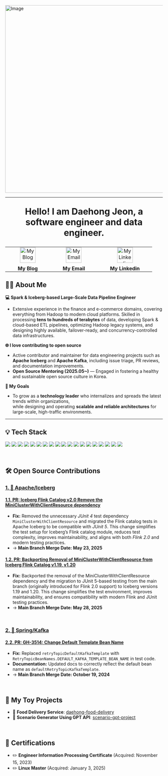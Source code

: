 <img width="1500" height="600" alt="Image" src="https://github.com/user-attachments/assets/093baa11-0c84-42de-8189-f279bb553d1d" />

---

<p align="center" style="font-size: 28px; font-weight: bold;">
  <strong>Hello! I am Daehong Jeon, a software engineer and data engineer.</strong>
</p>

<table align="center">
  <tr>
    <td align="center" style="padding: 0 40px;">
      <a href="https://jeondaehong.github.io/">
        <img width="50" height="50" src="https://github.com/user-attachments/assets/f3e01811-c3dd-42fd-8927-92bcf59cbc03" alt="My Blog" />
      </a>
      <div style="margin-top: 8px; font-weight: bold;">My Blog</div>
    </td>
    <td align="center" style="padding: 0 40px;">
      <a href="mailto:daehong770@gmail.com">
        <img width="50" height="50" src="https://github.com/user-attachments/assets/a1b40ffb-7ead-43f5-848b-2ec3a7f75cde" alt="My Email" />
      </a>
      <div style="margin-top: 8px; font-weight: bold;">My Email</div>
    </td>
    <td align="center" style="padding: 0 40px;">
      <a href="https://www.linkedin.com/in/daehong-jeon">
        <img width="50" height="50" src="https://github.com/user-attachments/assets/18a2e315-2214-491b-b84b-2cc174327a7d" alt="My Linkedin" />
      </a>
      <div style="margin-top: 8px; font-weight: bold;">My Linkedin</div>
    </td>
  </tr>
</table>




## 🧑‍💻 About Me  
**💻 Spark & Iceberg-based Large-Scale Data Pipeline Engineer**  
- Extensive experience in the finance and e-commerce domains, covering everything from Hadoop to modern cloud platforms. Skilled in processing **tens to hundreds of terabytes** of data, developing Spark & cloud-based ETL pipelines, optimizing Hadoop legacy systems, and designing highly available, failover-ready, and concurrency-controlled data infrastructures.

**🌐 I love contributing to open source**  
- Active contributor and maintainer for data engineering projects such as **Apache Iceberg** and **Apache Kafka**, including issue triage, PR reviews, and documentation improvements.  
- **Open Source Mentoring (2025.05~)** — Engaged in fostering a healthy and sustainable open source culture in Korea.

**🎯 My Goals**  
- To grow as a **technology leader** who internalizes and spreads the latest trends within organizations,  
while designing and operating **scalable and reliable architectures** for large-scale, high-traffic environments.

---

<h2> 💡 Tech Stack </h2> 

<p>
  <img src="https://img.shields.io/badge/Iceberg-50ABF1?style=flat&logo=ApacheIaceberg&logoColor=white"/>
  <img src="https://img.shields.io/badge/Spark-E25A1C?style=flat&logo=ApacheSpark&logoColor=white"/>
  <img src="https://img.shields.io/badge/Hadoop-A81C7D?style=flat&logo=ApacheHadoop&logoColor=white"/>
  <img src="https://img.shields.io/badge/Hive-C2A633?style=flat&logo=ApacheHive&logoColor=white"/>
  <img src="https://img.shields.io/badge/DuckDB-FFF000?style=flat&logo=DuckDB&logoColor=black"/>
  <img src="https://img.shields.io/badge/Prometheus-E6522C?style=flat&logo=prometheus&logoColor=white"/>
  <img src="https://img.shields.io/badge/Scala-DC322F?style=flat&logo=Scala&logoColor=white"/>
  <img src="https://img.shields.io/badge/Kafka-231F20?style=flat&logo=ApacheKafka&logoColor=white"/>
  <img src="https://img.shields.io/badge/Java-007396?style=flat&logo=OpenJDK&logoColor=white"/> 
  <img src="https://img.shields.io/badge/Spring-6DB33F?style=flat&logo=Spring&logoColor=white"/> 
  <img src="https://img.shields.io/badge/SpringBoot-6DB33F?style=flat&logo=SpringBoot&logoColor=white"/> 
  <img src="https://img.shields.io/badge/JavaScript-F7DF1E?style=flat&logo=JavaScript&logoColor=white"/> 
  <img src="https://img.shields.io/badge/MySQL-4479A1?style=flat&logo=MySQL&logoColor=white"/> 
  <img src="https://img.shields.io/badge/Redis-DC382D?style=flat&logo=Redis&logoColor=white"/> 
  <img src="https://img.shields.io/badge/Nginx-009639?style=flat&logo=NGINX&logoColor=white"/>  
  <img src="https://img.shields.io/badge/Docker-2496ED?style=flat&logo=Docker&logoColor=white"/> 
  <img src="https://img.shields.io/badge/NaverCloud-03C75A?style=flat&logo=Naver&logoColor=white"/> 
  <img src="https://img.shields.io/badge/AWS-232F3E?style=flat&logo=AmazonAWS&logoColor=white"/> 
  <img src="https://img.shields.io/badge/Linux-FCC624?style=flat&logo=Linux&logoColor=white"/>
</p>

<br>

<h2> 🛠️ Open Source Contributions </h2> 

### [1. 🧊 Apache/Iceberg](https://github.com/apache/iceberg)<br/>
#### [1.1. PR: Iceberg Flink Catalog v2.0 Remove the MiniClusterWithClientResource dependency](https://github.com/apache/iceberg/pull/13021#issuecomment-2903837698)
- **Fix:** Removed the unnecessary *JUnit 4* test dependency `MiniClusterWithClientResource` and migrated the Flink catalog tests in Apache Iceberg to be compatible with *JUnit 5*. This change simplifies the test setup for Iceberg’s Flink catalog module, reduces test complexity, improves maintainability, and aligns with both *Flink 2.0* and modern testing practices.
- → **Main Branch Merge Date: May 23, 2025**
#### [1.2. PR: Backporting Removal of MiniClusterWithClientResource from Iceberg Flink Catalog v1.19, v1.20](https://github.com/apache/iceberg/pull/13165)
- **Fix:** Backported the removal of the MiniClusterWithClientResource dependency and the migration to JUnit 5-based testing from the main branch (originally introduced for Flink 2.0 support) to Iceberg versions 1.19 and 1.20. This change simplifies the test environment, improves maintainability, and ensures compatibility with modern Flink and JUnit testing practices.
- → **Main Branch Merge Date: May 28, 2025**
  
<br>

### [2. 🍃 Spring/Kafka](https://github.com/spring-projects/spring-kafka)<br/>
#### [2.2. PR: GH-3514: Change Default Template Bean Name](https://github.com/spring-projects/spring-kafka/pull/3543)
- **Fix:** Replaced `retryTopicDefaultKafkaTemplate` with `RetryTopicBeanNames.DEFAULT_KAFKA_TEMPLATE_BEAN_NAME` in test code.
- **Documentation:** Updated docs to correctly reflect the default bean name as `defaultRetryTopicKafkaTemplate`.
- → **Main Branch Merge Date: October 19, 2024**
<br>
<h2> 🎨 My Toy Projects </h2>

- 🍔 **Food Delivery Service**: [daehong-food-delivery](https://github.com/JeonDaehong/daehong-food-delivery)
- 🤖 **Scenario Generator Using GPT API**: [scenario-gpt-project](https://github.com/JeonDaehong/scenario-gpt-project)

<br>
<h2> 📜 Certifications </h2>

- ✏️ **Engineer Information Processing Certificate** (Acquired: November 15, 2023)
- ✏️ **Linux Master** (Acquired: January 3, 2025)

